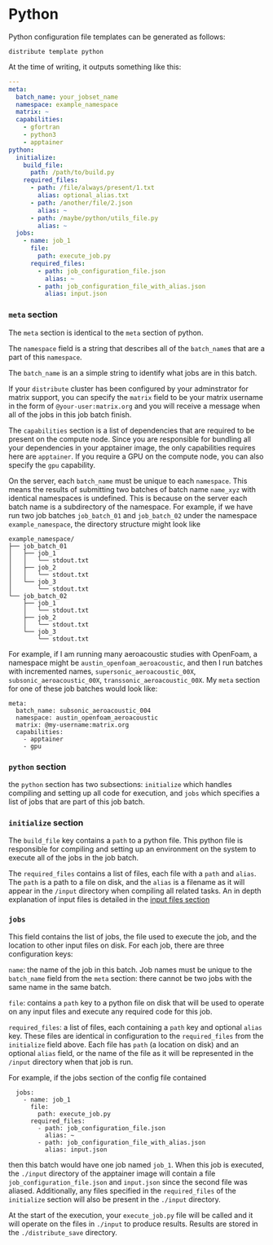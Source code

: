 # Python

Python configuration file templates can be generated as follows:

```
distribute template python
```

At the time of writing, it outputs something like this:

```yaml
---
meta:
  batch_name: your_jobset_name
  namespace: example_namespace
  matrix: ~
  capabilities:
    - gfortran
    - python3
    - apptainer
python:
  initialize:
    build_file: 
	  path: /path/to/build.py
    required_files:
      - path: /file/always/present/1.txt
        alias: optional_alias.txt
      - path: /another/file/2.json
        alias: ~
      - path: /maybe/python/utils_file.py
        alias: ~
  jobs:
    - name: job_1
      file: 
	    path: execute_job.py
      required_files:
        - path: job_configuration_file.json
          alias: ~
        - path: job_configuration_file_with_alias.json
          alias: input.json
```

### `meta` section

The `meta` section is identical to the `meta` section of python. 

The `namespace` field is a string that describes all of the `batch_name`s that 
are a part of this `namespace`.

The `batch_name` is an a simple string to identify what jobs are in this batch.

If your `distribute` cluster has been configured by your adminstrator for matrix support, 
you can specify the `matrix` field to be your matrix username in the form of `@your-user:matrix.org`
and you will receive a message when all of the jobs in this job batch finish.

The `capabilities` section is a list of dependencies that are required to be present on the compute node.
Since you are responsible for bundling all your dependencies in your apptainer image, the only capabilities
requires here are `apptainer`. If you require a GPU on the compute node, you can also specify the `gpu`
capability.

On the server, each `batch_name` must be unique to each `namespace`. This means the results of submitting
two batches of batch name `name_xyz` with identical namespaces is undefined. This is because on
the server each batch name is a subdirectory of the namespace. For example, if we have run
two job batches `job_batch_01` and `job_batch_02` under the namespace `example_namespace`,
the directory structure might look like 

```
example_namespace/
├── job_batch_01
│   ├── job_1
│   │   └── stdout.txt
│   ├── job_2
│   │   └── stdout.txt
│   └── job_3
│       └── stdout.txt
└── job_batch_02
    ├── job_1
    │   └── stdout.txt
    ├── job_2
    │   └── stdout.txt
    └── job_3
        └── stdout.txt
```

For example, if I am running many aeroacoustic studies with OpenFoam, a namespace might be 
`austin_openfoam_aeroacoustic`, and then I run batches with incremented names,
`supersonic_aeroacoustic_00X`, `subsonic_aeroacoustic_00X`, `transsonic_aeroacoustic_00X`. My `meta`
section for one of these job batches would look like:

```
meta:
  batch_name: subsonic_aeroacoustic_004
  namespace: austin_openfoam_aeroacoustic
  matrix: @my-username:matrix.org
  capabilities:
    - apptainer
    - gpu
```

### `python` section

the `python` section has two subsections: `initialize` which handles compiling and setting
up all code for execution, and `jobs` which specifies a list of jobs that are part of this job batch.

### `initialize` section

The `build_file` key contains a `path` to a python file.
This python file is responsible for compiling and setting up an environment on the system
to execute all of the jobs in the job batch.

The `required_files` contains a list of files, each file with a `path` and `alias`.
The `path` is a path to a file on disk, and the `alias` is a filename as it will appear
in the `/input` directory when compiling all related tasks. 
An in depth explanation of input files is detailed in the [input files section](./python-input-files.md)

### `jobs`

This field contains the list of jobs, the file used to execute the job,
and the location to other input files on disk.
For each job, there are three configuration keys:

`name`: the name of the job in this batch. Job names must be unique to the `batch_name` field from
the `meta` section: there cannot be two jobs with the same name in the same batch. 

`file`: contains a `path` key to a python file on disk that will be used to operate on
any input files and execute any required code for this job.

`required_files`: a list of files, each containing a `path` key and optional `alias` key. These
files are identical in configuration to the `required_files` from the `initialize` field above.
Each file has `path` (a location on disk) and an optional `alias` field, or the name of the file 
as it will be represented in the `/input` directory when that job is run.

For example, if the jobs section of the config file contained

```
  jobs:
    - name: job_1
      file: 
	    path: execute_job.py
      required_files:
        - path: job_configuration_file.json
          alias: ~
        - path: job_configuration_file_with_alias.json
          alias: input.json
```

then this batch would have one job named `job_1`. When this job is executed, the `./input` directory of
the apptainer image will contain a file `job_configuration_file.json` and `input.json` since the 
second file was aliased. Additionally, any files specified in the `required_files` of the `initialize`
section will also be present in the `./input` directory.

At the start of the execution, your `execute_job.py` file will be called and it will operate on
the files in `./input` to produce results. Results are stored in the `./distribute_save` directory.
